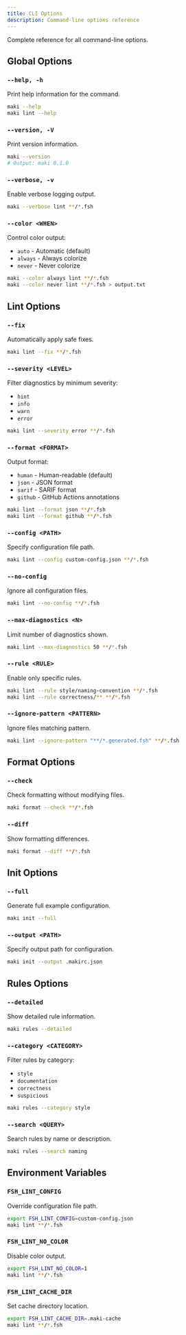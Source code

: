 ```yaml
---
title: CLI Options
description: Command-line options reference
---
```


Complete reference for all command-line options.

## Global Options

### `--help, -h`

Print help information for the command.

```bash
maki --help
maki lint --help
```

### `--version, -V`

Print version information.

```bash
maki --version
# Output: maki 0.1.0
```

### `--verbose, -v`

Enable verbose logging output.

```bash
maki --verbose lint **/*.fsh
```

### `--color <WHEN>`

Control color output:
- `auto` - Automatic (default)
- `always` - Always colorize
- `never` - Never colorize

```bash
maki --color always lint **/*.fsh
maki --color never lint **/*.fsh > output.txt
```

## Lint Options

### `--fix`

Automatically apply safe fixes.

```bash
maki lint --fix **/*.fsh
```

### `--severity <LEVEL>`

Filter diagnostics by minimum severity:
- `hint`
- `info`
- `warn`
- `error`

```bash
maki lint --severity error **/*.fsh
```

### `--format <FORMAT>`

Output format:
- `human` - Human-readable (default)
- `json` - JSON format
- `sarif` - SARIF format
- `github` - GitHub Actions annotations

```bash
maki lint --format json **/*.fsh
maki lint --format github **/*.fsh
```

### `--config <PATH>`

Specify configuration file path.

```bash
maki lint --config custom-config.json **/*.fsh
```

### `--no-config`

Ignore all configuration files.

```bash
maki lint --no-config **/*.fsh
```

### `--max-diagnostics <N>`

Limit number of diagnostics shown.

```bash
maki lint --max-diagnostics 50 **/*.fsh
```

### `--rule <RULE>`

Enable only specific rules.

```bash
maki lint --rule style/naming-convention **/*.fsh
maki lint --rule correctness/** **/*.fsh
```

### `--ignore-pattern <PATTERN>`

Ignore files matching pattern.

```bash
maki lint --ignore-pattern "**/*.generated.fsh" **/*.fsh
```

## Format Options

### `--check`

Check formatting without modifying files.

```bash
maki format --check **/*.fsh
```

### `--diff`

Show formatting differences.

```bash
maki format --diff **/*.fsh
```

## Init Options

### `--full`

Generate full example configuration.

```bash
maki init --full
```

### `--output <PATH>`

Specify output path for configuration.

```bash
maki init --output .makirc.json
```

## Rules Options

### `--detailed`

Show detailed rule information.

```bash
maki rules --detailed
```

### `--category <CATEGORY>`

Filter rules by category:
- `style`
- `documentation`
- `correctness`
- `suspicious`

```bash
maki rules --category style
```

### `--search <QUERY>`

Search rules by name or description.

```bash
maki rules --search naming
```

## Environment Variables

### `FSH_LINT_CONFIG`

Override configuration file path.

```bash
export FSH_LINT_CONFIG=custom-config.json
maki lint **/*.fsh
```

### `FSH_LINT_NO_COLOR`

Disable color output.

```bash
export FSH_LINT_NO_COLOR=1
maki lint **/*.fsh
```

### `FSH_LINT_CACHE_DIR`

Set cache directory location.

```bash
export FSH_LINT_CACHE_DIR=.maki-cache
maki lint **/*.fsh
```
